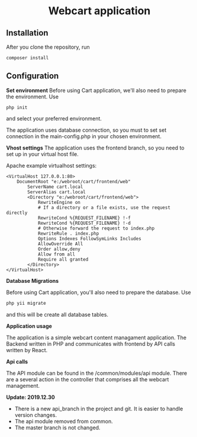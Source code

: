 <h1 align="center">Webcart application</h1>

Installation
------------
After you clone the repository, run 
```
composer install
```

Configuration
-----------------------

**Set environment**
Before using Cart application, we'll also need to prepare the environment.
Use
```
php init
```
and select your preferred environment.

The application uses database connection, so you must to set set connection in the main-config.php in your chosen environment.

**Vhost settings**
The application uses the frontend branch, so you need to set up in your virtual host file.

Apache example virtualhost settings:
```
<VirtualHost 127.0.0.1:80>
    DocumentRoot "e:/webroot/cart/frontend/web"
	    ServerName cart.local
        ServerAlias cart.local
        <Directory "e:/webroot/cart/frontend/web">
            RewriteEngine on
            # If a directory or a file exists, use the request directly
            RewriteCond %{REQUEST_FILENAME} !-f
            RewriteCond %{REQUEST_FILENAME} !-d
            # Otherwise forward the request to index.php
            RewriteRule . index.php
            Options Indexes FollowSymLinks Includes
            AllowOverride All
            Order allow,deny
            Allow from all
            Require all granted
        </Directory>
</VirtualHost>
```

**Database Migrations**

Before using Cart application, you'll also need to prepare the database.
Use 
```php
php yii migrate 
```
and this will be create all database tables.

**Application usage**

The application is a simple webcart content managament application. 
The Backend written in PHP and communicates with frontend by API calls written by React.

**Api calls**

The API module can be found in the /common/modules/api module.
There are a several action in the controller that comprises all the webcart management.

**Update: 2019.12.30**

- There is a new api_branch in the project and git. It is easier to handle version changes.
- The api module removed from common.
- The master branch is not changed.
